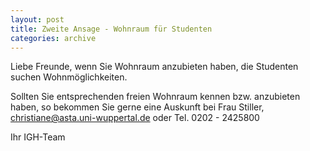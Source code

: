 ```yaml
---
layout: post
title: Zweite Ansage - Wohnraum für Studenten
categories: archive
---
```


Liebe Freunde, wenn Sie Wohnraum anzubieten haben, die Studenten suchen Wohnmöglichkeiten.

Sollten Sie entsprechenden freien Wohnraum kennen bzw. anzubieten haben, so bekommen Sie gerne
eine Auskunft bei Frau Stiller, <a href="mailto:christiane@asta.uni-wuppertal.de">christiane@asta.uni-wuppertal.de</a> oder Tel. 0202 - 2425800

Ihr IGH-Team

